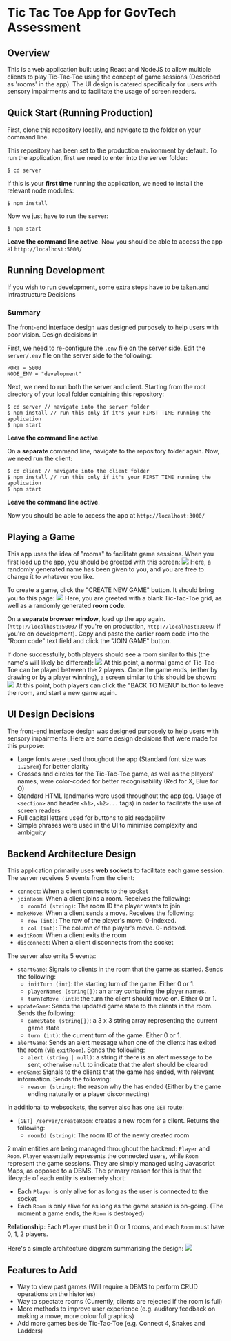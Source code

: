 # Tic Tac Toe App for GovTech Assessment

## Overview

This is a web application built using React and NodeJS to allow multiple clients to play Tic-Tac-Toe using the concept
of game sessions (Described as 'rooms' in the app).
The UI design is catered specifically for users with sensory impairments and to facilitate the usage of screen readers.

## Quick Start (Running Production)

First, clone this repository locally, and navigate to the folder on your command line.

This repository has been set to the production environment by default. To run the application, first we need to enter into the server folder:

```
$ cd server
```

If this is your **first time** running the application, we need to install the relevant node modules:

```
$ npm install
```

Now we just have to run the server:

```
$ npm start
```

**Leave the command line active**. Now you should be able to access the app at `http://localhost:5000/`

## Running Development

If you wish to run development, some extra steps have to be taken.and Infrastructure Decisions

### Summary

The front-end interface design was designed purposely to help users with poor vision. Design decisions in

First, we need to re-configure the `.env` file on the server side. Edit the `server/.env` file on the server side to the following:

```
PORT = 5000
NODE_ENV = "development"
```

Next, we need to run both the server and client. Starting from the root directory of your local folder containing this repository:

```
$ cd server // navigate into the server folder
$ npm install // run this only if it's your FIRST TIME running the application
$ npm start
```

**Leave the command line active**.

On a **separate** command line, navigate to the repository folder again. Now, we need run the client:

```
$ cd client // navigate into the client folder
$ npm install // run this only if it's your FIRST TIME running the application
$ npm start
```

**Leave the command line active**.

Now you should be able to access the app at `http://localhost:3000/`

## Playing a Game

This app uses the idea of "rooms" to facilitate game sessions.
When you first load up the app, you should be greeted with this screen:
![](img/menu.png)
Here, a randomly generated name has been given to you, and you are free to change it to whatever you like.

To create a game, click the "CREATE NEW GAME" button. It should bring you to this page:
![](img/create_room.png)
Here, you are greeted with a blank Tic-Tac-Toe grid, as well as a randomly generated **room code**.

On a **separate browser window**, load up the app again. (`http://localhost:5000/` if you're on production, `http://localhost:3000/` if you're on development). Copy and paste the earlier room code into the "Room code" text field and click the "JOIN GAME" button.

If done successfully, both players should see a room similar to this (the name's will likely be different):
![](img/game_start.png)
At this point, a normal game of Tic-Tac-Toe can be played between the 2 players.
Once the game ends, (either by drawing or by a player winning), a screen similar to this should be shown:
![](img/game_end.png)
At this point, both players can click the "BACK TO MENU" button to leave the room, and start a new game again.

## UI Design Decisions

The front-end interface design was designed purposely to help users with sensory impairments.
Here are some design decisions that were made for this purpose:

- Large fonts were used throughout the app (Standard font size was `1.25rem`) for better clarity
- Crosses and circles for the Tic-Tac-Toe game, as well as the players' names, were color-coded for better recognisability (Red for X, Blue for O)
- Standard HTML landmarks were used throughout the app (eg. Usage of `<section>` and header `<h1>,<h2>...` tags) in order to facilitate the use of screen readers
- Full capital letters used for buttons to aid readability
- Simple phrases were used in the UI to minimise complexity and ambiguity

## Backend Architecture Design

This application primarily uses **web sockets** to facilitate each game session.
The server receives 5 events from the client:

- `connect`: When a client connects to the socket
- `joinRoom`: When a client joins a room. Receives the following:
  - `roomId (string)`: The room ID the player wants to join
- `makeMove`: When a client sends a move. Receives the following:
  - `row (int)`: The row of the player's move. 0-indexed.
  - `col (int)`: The column of the player's move. 0-indexed.
- `exitRoom`: When a client exits the room
- `disconnect`: When a client disconnects from the socket

The server also emits 5 events:

- `startGame`: Signals to clients in the room that the game as started. Sends the following:
  - `initTurn (int)`: the starting turn of the game. Either 0 or 1.
  - `playerNames (string[])`: an array containing the player names.
  - `turnToMove (int)`: the turn the client should move on. Either 0 or 1.
- `updateGame`: Sends the updated game state to the clients in the room. Sends the following:
  - `gameState (string[])`: a 3 x 3 string array representing the current game state
  - `turn (int)`: the current turn of the game. Either 0 or 1.
- `alertGame`: Sends an alert message when one of the clients has exited the room (via `exitRoom`). Sends the following:
  - `alert (string | null)`: a string if there is an alert message to be sent, otherwise `null` to indicate that the alert should be cleared
- `endGame`: Signals to the clients that the game has ended, with relevant information. Sends the following:
  - `reason (string)`: the reason why the has ended (Either by the game ending naturally or a player disconnecting)

In additional to websockets, the server also has one `GET` route:

- `[GET] /server/createRoom`: creates a new room for a client. Returns the following:
  - `roomId (string)`: The room ID of the newly created room

2 main entities are being managed throughout the backend: `Player` and `Room`. `Player` essentially represents the connected users, while `Room` represent the game sessions.
They are simply managed using Javascript Maps, as opposed to a DBMS. The primary reason for this is that the lifecycle of each entity is extremely short:

- Each `Player` is only alive for as long as the user is connected to the socket
- Each `Room` is only alive for as long as the game session is on-going. (The moment a game ends, the `Room` is destroyed)

**Relationship**: Each `Player` must be in 0 or 1 rooms, and each `Room` must have 0, 1, 2 players.

Here's a simple architecture diagram summarising the design:
![](img/arch_diagram.png)

## Features to Add

- Way to view past games (Will require a DBMS to perform CRUD operations on the histories)
- Way to spectate rooms (Currently, clients are rejected if the room is full)
- More methods to improve user experience (e.g. auditory feedback on making a move, more colourful graphics)
- Add more games beside Tic-Tac-Toe (e.g. Connect 4, Snakes and Ladders)

